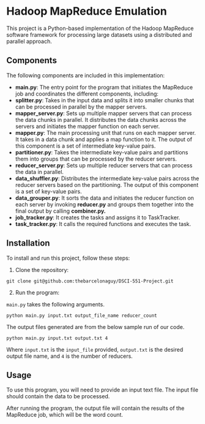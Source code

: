 # Hadoop MapReduce Emulation

This project is a Python-based implementation of the Hadoop MapReduce software framework for processing large datasets using a distributed and parallel approach.

## Components

The following components are included in this implementation:

- **main.py**: The entry point for the program that initiates the MapReduce job and coordinates the different components, including:
- **splitter.py**: Takes in the input data and splits it into smaller chunks that can be processed in parallel by the mapper servers.
- **mapper_server.py**: Sets up multiple mapper servers that can process the data chunks in parallel. It distributes the data chunks across the servers and initiates the mapper function on each server. 
- **mapper.py**: The main processing unit that runs on each mapper server. It takes in a data chunk and applies a map function to it. The output of this component is a set of intermediate key-value pairs.
- **partitioner.py**: Takes the intermediate key-value pairs and partitions them into groups that can be processed by the reducer servers.
- **reducer_server.py**: Sets up multiple reducer servers that can process the data in parallel.
- **data_shuffler.py**: Distributes the intermediate key-value pairs across the reducer servers based on the partitioning. The output of this component is a set of key-value pairs.
- **data_grouper.py**: It sorts the data and initiates the reducer function on each server by invoking **reducer.py** and groups them together into the final output by calling **combiner.py.** 
- **job_tracker.py**: It creates the tasks and assigns it to TaskTracker.
- **task_tracker.py**: It calls the required functions and executes the task.


## Installation

To install and run this project, follow these steps:

1. Clone the repository:

`git clone git@github.com:thebarcelonaguy/DSCI-551-Project.git`

2. Run the program:

`main.py` takes the following arguments.

`python main.py input.txt output_file_name reducer_count`

The output files generated are from the below sample run of our code.

`python main.py input.txt output.txt 4`

Where `input.txt` is the `input_file` provided, `output.txt` is the desired output file name, and `4` is the number of reducers.

## Usage

To use this program, you will need to provide an input text file. The input file should contain the data to be processed.

After running the program, the output file will contain the results of the MapReduce job, which will be the word count.



